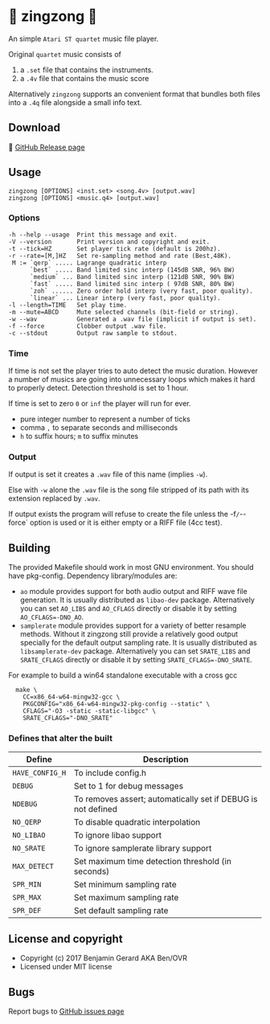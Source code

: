 # :musical_note: zingzong :musical_note:

An simple `Atari ST quartet` music file player.

Original `quartet` music consists of

  1. a `.set` file that contains the instruments.
  2. a `.4v` file  that contains the music score

Alternatively `zingzong` supports an convenient format that bundles both files into a `.4q` file alongside a small info text.

## Download

:floppy_disk: [GitHub Release page](https://github.com/benjihan/zingzong/releases)

## Usage

    zingzong [OPTIONS] <inst.set> <song.4v> [output.wav]
    zingzong [OPTIONS] <music.q4> [output.wav]

### Options
    -h --help --usage  Print this message and exit.
    -V --version       Print version and copyright and exit.
    -t --tick=HZ       Set player tick rate (default is 200hz).
    -r --rate=[M,]HZ   Set re-sampling method and rate (Best,48K).
     M := `qerp` ..... Lagrange quadratic interp
          `best` ..... Band limited sinc interp (145dB SNR, 96% BW)
          `medium` ... Band limited sinc interp (121dB SNR, 90% BW)
          `fast` ..... Band limited sinc interp ( 97dB SNR, 80% BW)
          `zoh` ...... Zero order hold interp (very fast, poor quality).
          `linear` ... Linear interp (very fast, poor quality).
    -l --length=TIME   Set play time.
    -m --mute=ABCD     Mute selected channels (bit-field or string).
    -w --wav           Generated a .wav file (implicit if output is set).
    -f --force         Clobber output .wav file.
    -c --stdout        Output raw sample to stdout.

### Time

If time is not set the player tries to auto detect the music duration. However a number of musics are going into unnecessary loops which makes it hard to properly detect. Detection threshold is set to 1 hour.

If time is set to zero `0` or `inf` the player will run for ever.

  * pure integer number to represent a number of ticks
  * comma `,` to separate seconds and milliseconds
  * `h` to suffix hours; `m` to suffix minutes

### Output

If output is set it creates a `.wav` file of this name (implies `-w`).

Else with `-w` alone the `.wav` file is the song file stripped of
its path with its extension replaced by `.wav`.

If output exists the program will refuse to create the file unless the -f`/`--force` option is used or it is either empty or a RIFF file (4cc test).

## Building

The provided Makefile should work in most GNU environment. You should have pkg-config. Dependency library/modules are:
  * `ao` module provides support for both audio output and RIFF wave file generation. It is usually distributed as `libao-dev` package. Alternatively you can set `AO_LIBS` and `AO_CFLAGS` directly or disable it by setting `AO_CFLAGS=-DNO_AO`.
  * `samplerate` module provides support for a variety of better resample methods. Without it zingzong still provide a relatively good output specially for the default output sampling rate. It is usually distributed as `libsamplerate-dev` package. Alternatively you can set `SRATE_LIBS` and `SRATE_CFLAGS` directly or disable it by setting `SRATE_CFLAGS=-DNO_SRATE`.


For example to build a win64 standalone executable with a cross gcc

      make \
        CC=x86_64-w64-mingw32-gcc \
        PKGCONFIG="x86_64-w64-mingw32-pkg-config --static" \
        CFLAGS="-O3 -static -static-libgcc" \
        SRATE_CFLAGS="-DNO_SRATE"

### Defines that alter the built

 |     Define    |                        Description                         |
 |---------------|------------------------------------------------------------|
 |`HAVE_CONFIG_H`|To include config.h                                         |
 |   `DEBUG`     |Set to 1 for debug messages                                 |
 |   `NDEBUG`    |To removes assert; automatically set if DEBUG is not defined|
 |   `NO_QERP`   |To disable quadratic interpolation                          |
 |  `NO_LIBAO`   |To ignore libao support                                     |
 |  `NO_SRATE`   |To ignore samplerate library support                        |
 | `MAX_DETECT`  |Set maximum time detection threshold (in seconds)           |
 |   `SPR_MIN`   |Set minimum sampling rate                                   |
 |   `SPR_MAX`   |Set maximum sampling rate                                   |
 |   `SPR_DEF`   |Set default sampling rate                                   |

## License and copyright

  * Copyright (c) 2017 Benjamin Gerard AKA Ben/OVR
  * Licensed under MIT license

## Bugs

  Report bugs to [GitHub issues page](https://github.com/benjihan/zingzong/issues)
